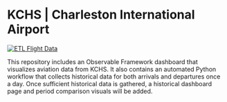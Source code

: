 # KCHS | Charleston International Airport

[![ETL Flight Data](https://github.com/bradfordjohnson/kchs/actions/workflows/etl-flight-data.yaml/badge.svg)](https://github.com/bradfordjohnson/kchs/actions/workflows/etl-flight-data.yaml)

This repository includes an Observable Framework dashboard that visualizes aviation data from KCHS. It also contains an automated Python workflow that collects historical data for both arrivals and departures once a day. Once sufficient historical data is gathered, a historical dashboard page and period comparison visuals will be added.
